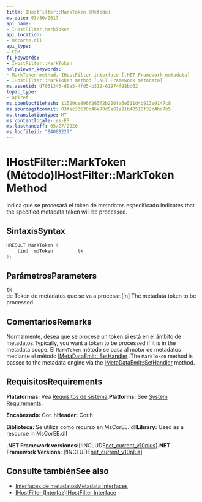 ```yaml
---
title: IHostFilter::MarkToken (Método)
ms.date: 03/30/2017
api_name:
- IHostFilter.MarkToken
api_location:
- mscoree.dll
api_type:
- COM
f1_keywords:
- IHostFilter::MarkToken
helpviewer_keywords:
- MarkToken method, IHostFilter interface [.NET Framework metadata]
- IHostFilter::MarkToken method [.NET Framework metadata]
ms.assetid: d7061343-d0a3-4fd5-b312-61974f98bd62
topic_type:
- apiref
ms.openlocfilehash: 11529ce896f265f2b200fa6e511d4b913e9147c8
ms.sourcegitcommit: 03fec33630b46e78d5e81e91b40518f32c4bd7b5
ms.translationtype: MT
ms.contentlocale: es-ES
ms.lasthandoff: 05/27/2020
ms.locfileid: "84008227"
---
```

# <a name="ihostfiltermarktoken-method"></a><span data-ttu-id="dd25b-102">IHostFilter::MarkToken (Método)</span><span class="sxs-lookup"><span data-stu-id="dd25b-102">IHostFilter::MarkToken Method</span></span>
<span data-ttu-id="dd25b-103">Indica que se procesará el token de metadatos especificado.</span><span class="sxs-lookup"><span data-stu-id="dd25b-103">Indicates that the specified metadata token will be processed.</span></span>  
  
## <a name="syntax"></a><span data-ttu-id="dd25b-104">Sintaxis</span><span class="sxs-lookup"><span data-stu-id="dd25b-104">Syntax</span></span>  
  
```cpp  
HRESULT MarkToken (  
    [in]  mdToken         tk  
);  
```  
  
## <a name="parameters"></a><span data-ttu-id="dd25b-105">Parámetros</span><span class="sxs-lookup"><span data-stu-id="dd25b-105">Parameters</span></span>  
 `tk`  
 <span data-ttu-id="dd25b-106">de Token de metadatos que se va a procesar.</span><span class="sxs-lookup"><span data-stu-id="dd25b-106">[in] The metadata token to be processed.</span></span>  
  
## <a name="remarks"></a><span data-ttu-id="dd25b-107">Comentarios</span><span class="sxs-lookup"><span data-stu-id="dd25b-107">Remarks</span></span>  
 <span data-ttu-id="dd25b-108">Normalmente, desea que se procese un token si está en el ámbito de metadatos.</span><span class="sxs-lookup"><span data-stu-id="dd25b-108">Typically, you want a token to be processed if it is in the metadata scope.</span></span> <span data-ttu-id="dd25b-109">El `MarkToken` método se pasa al motor de metadatos mediante el método [IMetaDataEmit:: SetHandler](imetadataemit-sethandler-method.md) .</span><span class="sxs-lookup"><span data-stu-id="dd25b-109">The `MarkToken` method is passed to the metadata engine via the [IMetaDataEmit::SetHandler](imetadataemit-sethandler-method.md) method.</span></span>  
  
## <a name="requirements"></a><span data-ttu-id="dd25b-110">Requisitos</span><span class="sxs-lookup"><span data-stu-id="dd25b-110">Requirements</span></span>  
 <span data-ttu-id="dd25b-111">**Plataformas:** Vea [Requisitos de sistema](../../get-started/system-requirements.md).</span><span class="sxs-lookup"><span data-stu-id="dd25b-111">**Platforms:** See [System Requirements](../../get-started/system-requirements.md).</span></span>  
  
 <span data-ttu-id="dd25b-112">**Encabezado:** Cor. h</span><span class="sxs-lookup"><span data-stu-id="dd25b-112">**Header:** Cor.h</span></span>  
  
 <span data-ttu-id="dd25b-113">**Biblioteca:** Se utiliza como recurso en MsCorEE. dll</span><span class="sxs-lookup"><span data-stu-id="dd25b-113">**Library:** Used as a resource in MsCorEE.dll</span></span>  
  
 <span data-ttu-id="dd25b-114">**.NET Framework versiones:**[!INCLUDE[net_current_v10plus](../../../../includes/net-current-v10plus-md.md)]</span><span class="sxs-lookup"><span data-stu-id="dd25b-114">**.NET Framework Versions:** [!INCLUDE[net_current_v10plus](../../../../includes/net-current-v10plus-md.md)]</span></span>  
  
## <a name="see-also"></a><span data-ttu-id="dd25b-115">Consulte también</span><span class="sxs-lookup"><span data-stu-id="dd25b-115">See also</span></span>

- [<span data-ttu-id="dd25b-116">Interfaces de metadatos</span><span class="sxs-lookup"><span data-stu-id="dd25b-116">Metadata Interfaces</span></span>](metadata-interfaces.md)
- [<span data-ttu-id="dd25b-117">IHostFilter (Interfaz)</span><span class="sxs-lookup"><span data-stu-id="dd25b-117">IHostFilter Interface</span></span>](ihostfilter-interface.md)
